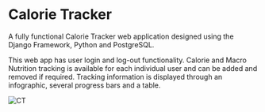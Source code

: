 # Calorie Tracker


A fully functional Calorie Tracker web application designed using the Django Framework, Python and PostgreSQL.

This web app has user login and log-out functionality. Calorie and Macro Nutrition tracking is available for each individual user and can be added and removed if required.
Tracking information is displayed through an infographic, several progress bars and a table. 


![CT](https://user-images.githubusercontent.com/60553621/101359342-07140580-3894-11eb-934e-54f665acfce6.JPG)
